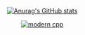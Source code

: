 <div id="title" align=center>



[![Anurag's GitHub stats](https://github-readme-stats.vercel.app/api?username=orchiddell0&show_icons=true&theme=tokyonight)](https://b23.tv/iEJTnPp)


[![modern cpp](https://img.shields.io/badge/code-Modern%20C++-blue)](https://learn.microsoft.com/zh-cn/cpp/cpp/welcome-back-to-cpp-modern-cpp) 

</div>





